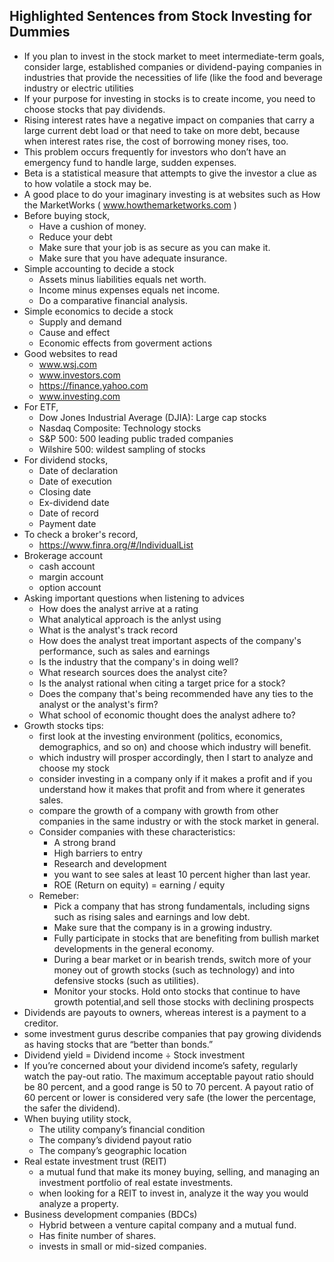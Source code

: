 ## Highlighted Sentences from Stock Investing for Dummies
* If you plan to invest in the stock market to meet intermediate-term goals, consider large, established companies or dividend-paying companies in industries that 
provide the necessities of life (like the food and beverage industry or electric utilities
* If your purpose for investing in stocks is to create income, you need to choose stocks that pay dividends.
* Rising interest rates have a negative impact on companies that carry a large current debt load or that need to take on more debt, because when interest rates rise,
the cost of borrowing money rises, too.
* This problem occurs frequently for investors who don’t have an emergency fund to handle large, sudden expenses.
* Beta is a statistical measure that attempts to give the investor a clue as to how volatile a stock may be.
* A good place to do your imaginary investing is at websites such as How the MarketWorks ( www.howthemarketworks.com )
* Before buying stock,
    * Have a cushion of money.
    * Reduce your debt 
    * Make sure that your job is as secure as you can make it.
    * Make sure that you have adequate insurance.
* Simple accounting to decide a stock
   * Assets minus liabilities equals net worth.
   * Income minus expenses equals net income.
   * Do a comparative financial analysis.
* Simple economics to decide a stock
   * Supply and demand
   * Cause and effect
   * Economic effects from goverment actions
* Good websites to read
   * www.wsj.com
   * www.investors.com
   * https://finance.yahoo.com
   * www.investing.com
* For ETF,
   * Dow Jones Industrial Average (DJIA): Large cap stocks
   * Nasdaq Composite: Technology stocks
   * S&P 500: 500 leading public traded companies
   * Wilshire 500: wildest sampling of stocks
* For dividend stocks,
   * Date of declaration
   * Date of execution
   * Closing date
   * Ex-dividend date
   * Date of record
   * Payment date
* To check a broker's record,
   * https://www.finra.org/#/IndividualList
* Brokerage account
   * cash account
   * margin account
   * option account
* Asking important questions when listening to advices
   * How does the analyst arrive at a rating
   * What analytical approach is the anlyst using
   * What is the analyst's track record
   * How does the analyst treat important aspects of the company's performance, such as sales and earnings
   * Is the industry that the company's in doing well?
   * What research sources does the analyst cite?
   * Is the analyst rational when citing a target price for a stock?
   * Does the company that's being recommended have any ties to the analyst or the analyst's firm?
   * What school of economic thought does the analyst adhere to?
* Growth stocks tips:
   * first look at the investing environment (politics, economics, demographics, and so on) and choose which industry will benefit.
   * which industry will prosper accordingly, then I start to analyze and choose my stock
   * consider investing in a company only if it makes a profit and if you understand how it makes that profit and from where it generates sales.
   * compare the growth of a company with growth from other companies in the same industry or with the stock market in general.
   * Consider companies with these characteristics:
      * A strong brand
      * High barriers to entry
      * Research and development
      * you want to see sales at least 10 percent higher than last year.
      * ROE (Return on equity) = earning / equity
   * Remeber:
      * Pick a company that has strong fundamentals, including signs such as rising sales and earnings and low debt.
      * Make sure that the company is in a growing industry.
      * Fully participate in stocks that are benefiting from bullish market developments in the general economy.
      * During a bear market or in bearish trends, switch more of your money out of growth stocks (such as technology) and into defensive stocks (such as utilities).
      * Monitor your stocks. Hold onto stocks that continue to have growth potential,and sell those stocks with declining prospects
* Dividends are payouts to owners, whereas interest is a payment to a creditor.
* some investment gurus describe companies that pay growing dividends as having stocks that are “better than bonds.”
* Dividend yield = Dividend income ÷ Stock investment
* If you’re concerned about your dividend income’s safety, regularly watch the pay-out ratio. The maximum acceptable payout ratio should be 80 percent, and a good range is 50 to 70 percent. A payout ratio of 60 percent or lower is considered very safe (the lower the percentage, the safer the dividend).
* When buying utility stock,
   * The utility company’s financial condition
   * The company’s dividend payout ratio
   * The company’s geographic location
* Real estate investment trust (REIT)
   * a mutual fund that make its money buying, selling, and managing an investment portfolio of real estate investments.
   * when looking for a REIT to invest in, analyze it the way you would analyze a property.
* Business development companies (BDCs)
   * Hybrid between a venture capital company and a mutual fund.
   * Has finite number of shares.
   * invests in small or mid-sized companies.
